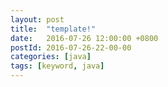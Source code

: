 ```yaml
---
layout: post
title:  "template!"
date:   2016-07-26 12:00:00 +0800
postId: 2016-07-26-22-00-00
categories: [java]
tags: [keyword, java]
---
```

